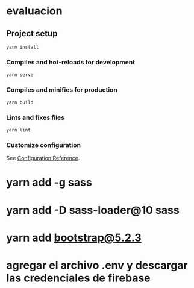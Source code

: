 # evaluacion

## Project setup
```
yarn install
```

### Compiles and hot-reloads for development
```
yarn serve
```

### Compiles and minifies for production
```
yarn build
```

### Lints and fixes files
```
yarn lint
```

### Customize configuration
See [Configuration Reference](https://cli.vuejs.org/config/).


# yarn add -g sass
# yarn add -D sass-loader@10 sass
# yarn add bootstrap@5.2.3

# agregar el archivo .env y descargar las credenciales de firebase